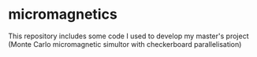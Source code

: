 # micromagnetics
This repository includes some code I used to develop my master's project (Monte Carlo micromagnetic simultor with checkerboard parallelisation)
